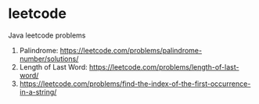 # leetcode
Java leetcode problems
  1. Palindrome: https://leetcode.com/problems/palindrome-number/solutions/
  2. Length of Last Word: https://leetcode.com/problems/length-of-last-word/
  3. https://leetcode.com/problems/find-the-index-of-the-first-occurrence-in-a-string/
